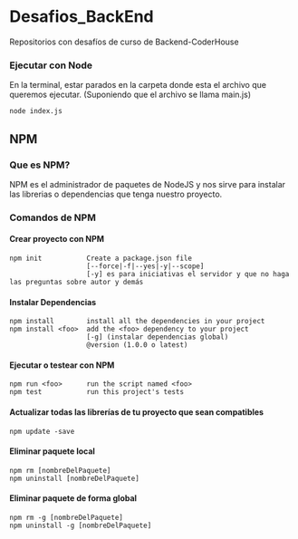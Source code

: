 # Desafios_BackEnd
Repositorios con desafíos de curso de Backend-CoderHouse


### Ejecutar con Node

En la terminal, estar parados en la carpeta donde esta el 
archivo que queremos ejecutar. (Suponiendo que el archivo
se llama main.js)

```shell
node index.js
```

## NPM

### Que es NPM?

NPM es el administrador de paquetes de NodeJS y nos sirve 
para instalar las librerias o dependencias que tenga
nuestro proyecto.

### Comandos de NPM

#### Crear proyecto con NPM

```
npm init           Create a package.json file
                   [--force|-f|--yes|-y|--scope]
                   [-y] es para iniciativas el servidor y que no haga las preguntas sobre autor y demás
```

#### Instalar Dependencias
```
npm install        install all the dependencies in your project
npm install <foo>  add the <foo> dependency to your project
                   [-g] (instalar dependencias global)
                   @version (1.0.0 o latest)
```

#### Ejecutar o testear con NPM
```
npm run <foo>      run the script named <foo>
npm test           run this project's tests
```

#### Actualizar todas las librerías de tu proyecto que sean compatibles
```
npm update -save
```

#### Eliminar paquete local
```
npm rm [nombreDelPaquete]
npm uninstall [nombreDelPaquete]
```
#### Eliminar paquete de forma global
```
npm rm -g [nombreDelPaquete]
npm uninstall -g [nombreDelPaquete]
```


